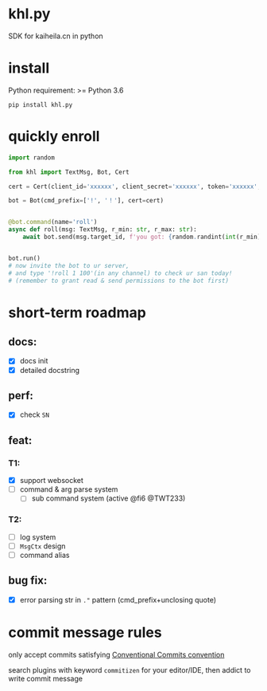 # khl.py

SDK for kaiheila.cn in python

# install

Python requirement: >= Python 3.6

```shell
pip install khl.py
```

# quickly enroll

```python
import random

from khl import TextMsg, Bot, Cert

cert = Cert(client_id='xxxxxx', client_secret='xxxxxx', token='xxxxxx', verify_token='xxxxxx')

bot = Bot(cmd_prefix=['!', '！'], cert=cert)


@bot.command(name='roll')
async def roll(msg: TextMsg, r_min: str, r_max: str):
    await bot.send(msg.target_id, f'you got: {random.randint(int(r_min), int(r_max))}')


bot.run()
# now invite the bot to ur server,
# and type '!roll 1 100'(in any channel) to check ur san today!
# (remember to grant read & send permissions to the bot first)
```

# short-term roadmap

## docs:

- [x] docs init
- [x] detailed docstring

## perf:

- [x] check `SN`

## feat:

### T1:

- [x] support websocket
- [ ] command & arg parse system
    - [ ] sub command system (active @fi6 @TWT233)

### T2:

- [ ] log system
- [ ] `MsgCtx` design
- [ ] command alias

## bug fix:

- [x] error parsing str in `."` pattern (cmd_prefix+unclosing quote)

# commit message rules

only accept commits satisfying [Conventional Commits convention](https://github.com/commitizen/cz-cli)

search plugins with keyword `commitizen` for your editor/IDE, then addict to write commit message